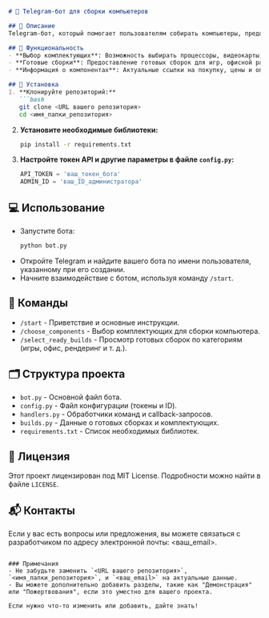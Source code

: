```markdown
# 🤖 Telegram-бот для сборки компьютеров

## 📖 Описание
Telegram-бот, который помогает пользователям собирать компьютеры, предоставляя информацию о различных комплектующих и готовых сборках. Бот упрощает процесс выбора компонентов и предлагает актуальные цены, ссылки на покупку и характеристики.

## 🚀 Функциональность
- **Выбор комплектующих**: Возможность выбирать процессоры, видеокарты, оперативную память и другие компоненты.
- **Готовые сборки**: Предоставление готовых сборок для игр, офисной работы и рендеринга.
- **Информация о компонентах**: Актуальные ссылки на покупку, цены и описание характеристик.

## 🔧 Установка
1. **Клонируйте репозиторий:**
   ```bash
   git clone <URL вашего репозитория>
   cd <имя_папки_репозитория>
   ```
2. **Установите необходимые библиотеки:**
   ```bash
   pip install -r requirements.txt
   ```
3. **Настройте токен API и другие параметры в файле `config.py`:**
   ```python
   API_TOKEN = 'ваш_токен_бота'
   ADMIN_ID = 'ваш_ID_администратора'
   ```

## 💻 Использование
- Запустите бота:
  ```bash
  python bot.py
  ```
- Откройте Telegram и найдите вашего бота по имени пользователя, указанному при его создании.
- Начните взаимодействие с ботом, используя команду `/start`.

## 📜 Команды
- `/start` - Приветствие и основные инструкции.
- `/choose_components` - Выбор комплектующих для сборки компьютера.
- `/select_ready_builds` - Просмотр готовых сборок по категориям (игры, офис, рендеринг и т. д.).

## 🗂 Структура проекта
- `bot.py` - Основной файл бота.
- `config.py` - Файл конфигурации (токены и ID).
- `handlers.py` - Обработчики команд и callback-запросов.
- `builds.py` - Данные о готовых сборках и комплектующих.
- `requirements.txt` - Список необходимых библиотек.

## 📄 Лицензия
Этот проект лицензирован под MIT License. Подробности можно найти в файле `LICENSE`.

## 📬 Контакты
Если у вас есть вопросы или предложения, вы можете связаться с разработчиком по адресу электронной почты: <ваш_email>.
```

### Примечания
- Не забудьте заменить `<URL вашего репозитория>`, `<имя_папки_репозитория>`, и `<ваш_email>` на актуальные данные.
- Вы можете дополнительно добавить разделы, такие как "Демонстрация" или "Пожертвования", если это уместно для вашего проекта. 

Если нужно что-то изменить или добавить, дайте знать!
